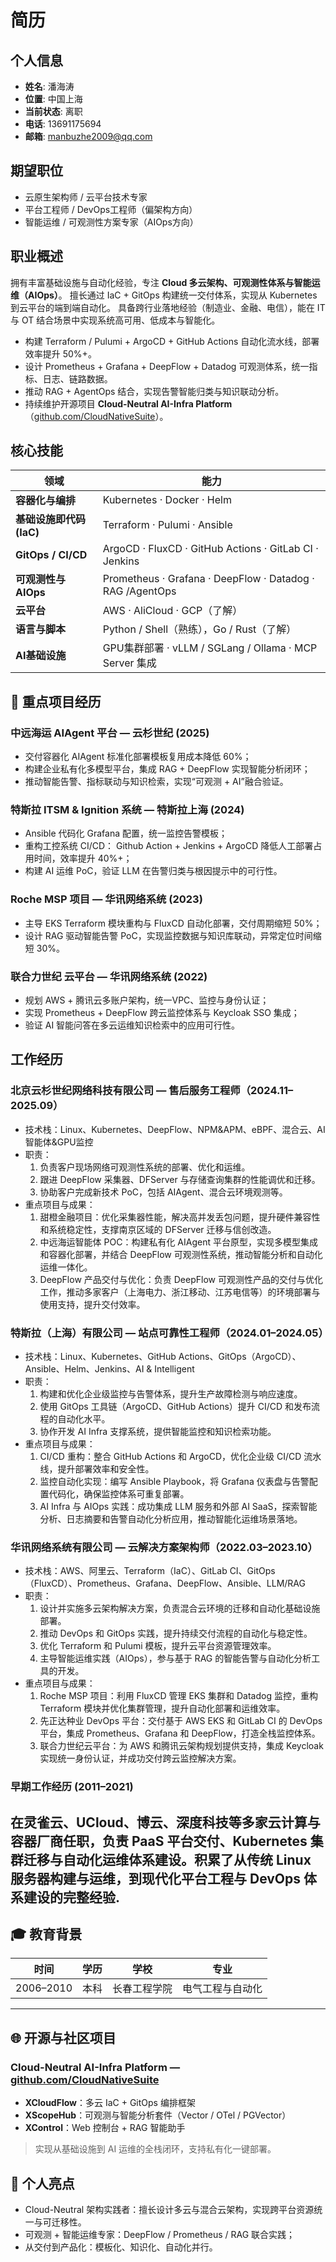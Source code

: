 # 简历

## 个人信息
- **姓名**: 潘海涛
- **位置**: 中国上海
- **当前状态**: 离职
- **电话**: 13691175694
- **邮箱**: manbuzhe2009@qq.com

## 期望职位
- 云原生架构师 / 云平台技术专家
- 平台工程师 / DevOps工程师（偏架构方向）
- 智能运维 / 可观测性方案专家（AIOps方向）

## 职业概述
拥有丰富基础设施与自动化经验，专注 **Cloud 多云架构、可观测性体系与智能运维（AIOps）**。
擅长通过 IaC + GitOps 构建统一交付体系，实现从 Kubernetes 到云平台的端到端自动化。
具备跨行业落地经验（制造业、金融、电信），能在 IT 与 OT 结合场景中实现系统高可用、低成本与智能化。
- 构建 Terraform / Pulumi + ArgoCD + GitHub Actions 自动化流水线，部署效率提升 50%+。
- 设计 Prometheus + Grafana + DeepFlow + Datadog 可观测体系，统一指标、日志、链路数据。
- 推动 RAG + AgentOps 结合，实现告警智能归类与知识联动分析。
- 持续维护开源项目 **Cloud-Neutral AI-Infra Platform**（[github.com/CloudNativeSuite](https://github.com/CloudNativeSuite)）。

## 核心技能
| 领域 | 能力 |
|------|------|
| **容器化与编排** | Kubernetes · Docker · Helm |
| **基础设施即代码 (IaC)** | Terraform · Pulumi · Ansible |
| **GitOps / CI/CD** | ArgoCD · FluxCD · GitHub Actions · GitLab CI · Jenkins |
| **可观测性与AIOps** | Prometheus · Grafana · DeepFlow · Datadog · RAG /AgentOps |
| **云平台** | AWS · AliCloud · GCP（了解） |
| **语言与脚本** | Python / Shell（熟练），Go / Rust（了解） |
| **AI基础设施** | GPU集群部署 · vLLM / SGLang / Ollama · MCP Server 集成 |

## 🚀 重点项目经历

### 中远海运 AIAgent 平台 — 云杉世纪 (2025)
- 交付容器化 AIAgent 标准化部署模板复用成本降低 60%；
- 构建企业私有化多模型平台，集成 RAG + DeepFlow 实现智能分析闭环；
- 推动智能告警、指标联动与知识检索，实现“可观测 + AI”融合验证。
### 特斯拉 ITSM & Ignition 系统 — 特斯拉上海 (2024)
- Ansible 代码化 Grafana 配置，统一监控告警模板；
- 重构工控系统 CI/CD： Github Action + Jenkins + ArgoCD 降低人工部署占用时间，效率提升 40%+；
- 构建 AI 运维 PoC，验证 LLM 在告警归类与根因提示中的可行性。
### Roche MSP 项目 — 华讯网络系统 (2023)
- 主导 EKS Terraform 模块重构与 FluxCD 自动化部署，交付周期缩短 50%；
- 设计 RAG 驱动智能告警 PoC，实现监控数据与知识库联动，异常定位时间缩短 30%。
### 联合力世纪 云平台 — 华讯网络系统 (2022)
- 规划 AWS + 腾讯云多账户架构，统一VPC、监控与身份认证；
- 实现 Prometheus + DeepFlow 跨云监控体系与 Keycloak SSO 集成；
- 验证 AI 智能问答在多云运维知识检索中的应用可行性。

## 工作经历
### 北京云杉世纪网络科技有限公司 — 售后服务工程师（2024.11–2025.09）
- 技术栈：Linux、Kubernetes、DeepFlow、NPM&APM、eBPF、混合云、AI 智能体&GPU监控
- 职责：
  1. 负责客户现场网络可观测性系统的部署、优化和运维。
  2. 跟进 DeepFlow 采集器、DFServer 与存储查询集群的性能调优和迁移。
  3. 协助客户完成新技术 PoC，包括 AIAgent、混合云环境观测等。
- 重点项目与成果：
  1. 甜橙金融项目：优化采集器性能，解决高并发丢包问题，提升硬件兼容性和系统稳定性，支撑南京区域的 DFServer 迁移与信创改造。
  2. 中远海运智能体 POC：构建私有化 AIAgent 平台原型，实现多模型集成和容器化部署，并结合 DeepFlow 可观测性系统，推动智能分析和自动化运维一体化。
  3. DeepFlow 产品交付与优化：负责 DeepFlow 可观测性产品的交付与优化工作，推动多家客户（上海电力、浙江移动、江苏电信等）的环境部署与使用支持，提升交付效率。
### 特斯拉（上海）有限公司 — 站点可靠性工程师（2024.01–2024.05）
- 技术栈：Linux、Kubernetes、GitHub Actions、GitOps（ArgoCD）、Ansible、Helm、Jenkins、AI & Intelligent
- 职责：
  1. 构建和优化企业级监控与告警体系，提升生产故障检测与响应速度。
  2. 使用 GitOps 工具链（ArgoCD、GitHub Actions）提升 CI/CD 和发布流程的自动化水平。
  3. 协作开发 AI Infra 支撑系统，提供智能监控和知识检索功能。
- 重点项目与成果：
  1. CI/CD 重构：整合 GitHub Actions 和 ArgoCD，优化企业级 CI/CD 流水线，提升部署效率和安全性。
  2. 监控自动化实现：编写 Ansible Playbook，将 Grafana 仪表盘与告警配置代码化，确保监控体系可重复部署。
  3. AI Infra 与 AIOps 实践：成功集成 LLM 服务和外部 AI SaaS，探索智能分析、日志摘要和告警自动化分析应用，推动智能化运维场景落地。
### 华讯网络系统有限公司 — 云解决方案架构师（2022.03–2023.10）
- 技术栈：AWS、阿里云、Terraform（IaC）、GitLab CI、GitOps（FluxCD）、Prometheus、Grafana、DeepFlow、Ansible、LLM/RAG
- 职责：
  1. 设计并实施多云架构解决方案，负责混合云环境的迁移和自动化基础设施部署。
  2. 推动 DevOps 和 GitOps 实践，提升持续交付流程的自动化与稳定性。
  3. 优化 Terraform 和 Pulumi 模板，提升云平台资源管理效率。
  4. 主导智能运维实践（AIOps），参与基于 RAG 的智能告警与自动化分析工具的开发。
- 重点项目与成果：
  1. Roche MSP 项目：利用 FluxCD 管理 EKS 集群和 Datadog 监控，重构 Terraform 模块并优化集群管理，提升自动化部署和运维效率。
  2. 先正达种业 DevOps 平台：交付基于 AWS EKS 和 GitLab CI 的 DevOps 平台，集成 Prometheus、Grafana 和 DeepFlow，打造全栈监控体系。
  3. 联合力世纪云平台：为 AWS 和腾讯云架构规划提供支持，集成 Keycloak 实现统一身份认证，并成功交付跨云监控解决方案。
### 早期工作经历 (2011–2021)
在灵雀云、UCloud、博云、深度科技等多家云计算与容器厂商任职，负责 PaaS 平台交付、Kubernetes 集群迁移与自动化运维体系建设。积累了从传统 Linux 服务器构建与运维，到现代化平台工程与 DevOps 体系建设的完整经验.
---
## 🎓 教育背景
| 时间 | 学历 | 学校 | 专业 |
|------|------|------|------|
| 2006–2010 | 本科 | 长春工程学院 | 电气工程与自动化 |
---
## 🌐 开源与社区项目
### Cloud-Neutral AI-Infra Platform — [github.com/CloudNativeSuite](https://github.com/CloudNativeSuite)
- **XCloudFlow**：多云 IaC + GitOps 编排框架
- **XScopeHub**：可观测与智能分析套件（Vector / OTel / PGVector）
- **XControl**：Web 控制台 + RAG 智能助手
> 实现从基础设施到 AI 运维的全栈闭环，支持私有化一键部署。
## 📌 个人亮点
- Cloud-Neutral 架构实践者：擅长设计多云与混合云架构，实现跨平台资源统一与可迁移性。
- 可观测 + 智能运维专家：DeepFlow / Prometheus / RAG 联合实践；
- 从交付到产品化：模板化、知识化、自动化并行。
